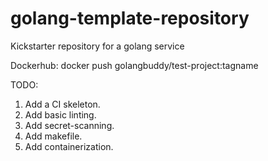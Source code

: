 # golang-template-repository
Kickstarter repository for a golang service

Dockerhub: docker push golangbuddy/test-project:tagname

TODO:

1. Add a CI skeleton.
2. Add basic linting.
3. Add secret-scanning.
4. Add makefile.
5. Add containerization.


